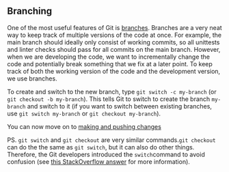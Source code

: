 ## Branching

One of the most useful features of Git is [branches](https://git-scm.com/book/en/v2/Git-Branching-Branches-in-a-Nutshell).
Branches are a very neat way to keep track of multiple versions of the code at once.
For example, the main branch should ideally only consist of working commits, so all unittests and linter checks should pass for all commits on the main branch.
However, when we are developing the code, we want to incrementally change the code and potentially break something that we fix at a later point.
To keep track of both the working version of the code and the development version, we use branches.

To create and switch to the new branch, type `git switch -c my-branch` (or `git checkout -b my-branch`).
This tells Git to switch to create the branch `my-branch` and switch to it (if you want to switch between existing branches, use `git switch my-branch` or `git checkout my-branch`).

You can now move on to [making and pushing changes](04-pushing.md)

PS. `git switch` and `git checkout` are very similar commands.`git checkout` can do the the same as `git switch`, but it can also do other things. Therefore, the Git developers introduced the `switch`command to avoid confusion (see [this StackOverflow answer](https://stackoverflow.com/a/57266005) for more information).
